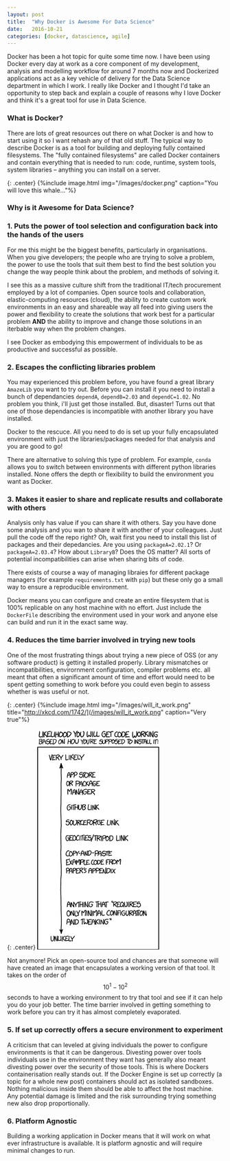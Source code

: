 ```yaml
---
layout: post
title:  "Why Docker is Awesome For Data Science"
date:   2016-10-21
categories: [docker, datascience, agile]
---
```


Docker has been a hot topic for quite some time now. I have been using Docker every day at work as a core component of my development, analysis and modelling workflow for around 7 months now and Dockerized applications act as a key vehicle of delivery for the Data Science department in which I work. I really like Docker and I thought I'd take an opportunity to step back and explain a couple of reasons why I love Docker and think it's a great tool for use in Data Science. 

### What is Docker?

There are lots of great resources out there on what Docker is and how to start using it so I want rehash any of that old stuff. The typical way to describe Docker is as a tool for building and deploying fully contained filesystems. The "fully contained filesystems" are called Docker containers and contain everything that is needed to run: code, runtime, system tools, system libraries – anything you can install on a server.

{: .center}
{%include image.html img="/images/docker.png" caption="You will love this whale..."%}
        
### Why is it Awesome for Data Science?

### 1. Puts the power of tool selection and configuration back into the hands of the users

For me this might be the biggest benefits, particularly in organisations. When you give developers; the people who are trying to solve a problem, the power to use the tools that suit them best to find the best solution you change the way people think about the problem, and methods of solving it. 

I see this as a massive culture shift from the traditional IT/tech procurement employed by a lot of companies. Open source tools and collaboration, elastic-computing resources (cloud), the ability to create custom work environments in an easy and shareable way all feed into giving users the power and flexibility to create the solutions that work best for a particular problem **AND** the ability to improve and change those solutions in an iterbable way when the problem changes.

I see Docker as embodying this empowerment of individuals to be as productive and successful as possible.

### 2. Escapes the conflicting libraries problem

You may experienced this problem before, you have found a great library `AmazeLib` you want to try out. Before you can install it you need to install a bunch of dependancies `dependA`, `dependB=2.03` and `dependC=1.02`. No problem you think, i'll just get those installed. But, disaster! Turns out that one of those dependancies is incompatible with another library you have installed. 

Docker to the rescuce. All you need to do is set up your fully encapsulated environment with just the libraries/packages needed for that analysis and you are good to go! 

There are alternative to solving this type of problem. For example, `conda` allows you to switch between environments with different python libraries installed. None offers the depth or flexibility to build the environment you want as Docker.


### 3. Makes it easier to share and replicate results and collaborate with others

Analysis only has value if you can share it with others. Say you have done some analysis and you wan to share it with another of your colleagues. Just pull the code off the repo right? Oh, wait first you need to install this list of packages and their depedancies. Are  you using `packageA=2.02.1`? Or `packageA=2.03.4`? How about `LibraryB`? Does the OS matter? All sorts of potential incompatibilities can arise when sharing bits of code.

There exists of course a way of managing libraies for different package managers (for example `requirements.txt` with `pip`) but these only go a small way to ensure a reproducible environment. 
	
Docker means you can configure and create an entire filesystem that is 100% replicable on any host machine with no effort. Just include the `DockerFile` describing the environment used in your work and anyone else can build and run it in the exact same way.
	
### 4. Reduces the time barrier involved in trying new tools

One of the most frustrating things about trying a new piece of OSS (or any software product) is getting it installed properly. Library mismatches or incompatibilities, envirornment configuration, compiler problems etc. all meant that often a significant amount of time and effort would need to be spent getting something to work before you could even begin to assess whether is was useful or not.

{: .center}
{%include image.html
img="/images/will_it_work.png"
title="http://xkcd.com/1742/](/images/will_it_work.png"
caption="Very true"%}

{: .center}
![foo](/images/will_it_work.png)

Not anymore! Pick an open-source tool and chances are that someone will have created an image  that encapsulates a working version of that tool. It takes on the order of $$10^1-10^2$$ seconds to have a working environment to try that tool and see if it can help you do your job better. The time barrier involved in getting something to work before you can try it has almost completely evaporated.

### 5. If set up correctly offers a secure environment to experiment

A criticism that can leveled at giving individuals the power to configure environments is that it can be dangerous. Divesting power over tools individuals use in the environment they want has generally also meant divesting power over the security of those tools. This is where Dockers containerisation really stands out. If the Docker Engine is set up correctly (a topic for a whole new post) containers should act as isolated sandboxes. Nothing malicious inside them should be able to affect the host machine. Any potential damage is limited and the risk surrounding trying something new also drop proportionally.

### 6. Platform Agnostic

Building a working application in Docker means that it will work on what ever infrastructure is available. It is platform agnostic and will require minimal changes to run.